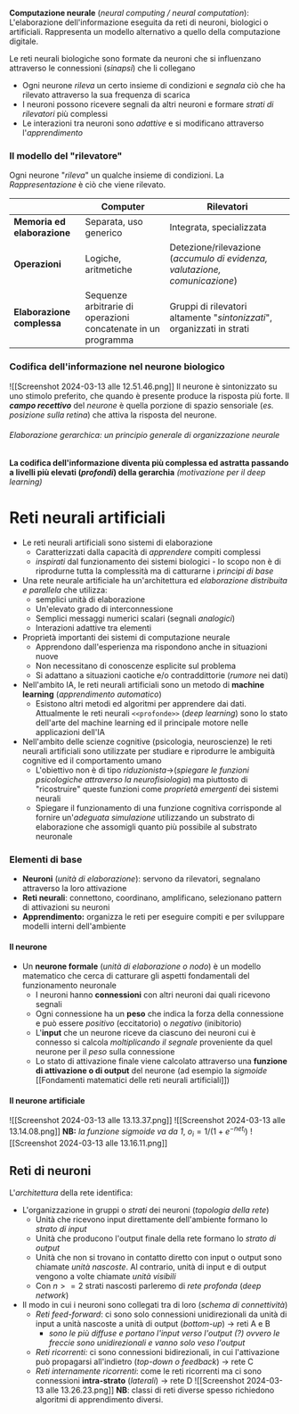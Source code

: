 **Computazione neurale** (*neural computing / neural computation*):
	L'elaborazione dell'informazione eseguita da reti di neuroni, biologici o artificiali. Rappresenta un modello alternativo a quello della computazione digitale.

Le reti neurali biologiche sono formate da neuroni che si influenzano attraverso le connessioni (*sinapsi*) che li collegano
- Ogni neurone *rileva* un certo insieme di condizioni e *segnala* ciò che ha rilevato attraverso la sua frequenza di scarica
- I neuroni possono ricevere segnali da altri neuroni e formare *strati di rilevatori* più complessi
- Le interazioni tra neuroni sono *adattive* e si modificano attraverso l'*apprendimento*
### Il modello del "rilevatore"
Ogni neurone "*rileva*" un qualche insieme di condizioni.
La *Rappresentazione* è ciò che viene rilevato.

|  | Computer | Rilevatori |
| ---- | ---- | ---- |
| **Memoria ed elaborazione** | Separata, uso generico | Integrata, specializzata |
| **Operazioni** | Logiche, aritmetiche | Detezione/rilevazione (*accumulo di evidenza, valutazione, comunicazione*) |
| **Elaborazione complessa** | Sequenze arbitrarie di operazioni concatenate in un programma | Gruppi di rilevatori altamente "*sintonizzati*", organizzati in strati |
### Codifica dell'informazione nel neurone biologico
![[Screenshot 2024-03-13 alle 12.51.46.png]]
Il neurone è sintonizzato su uno stimolo preferito, che quando è presente produce la risposta più forte. Il **_campo recettivo_** del *neurone* è quella porzione di spazio sensoriale (*es. posizione sulla retina*) che attiva la risposta del neurone.
###### Elaborazione gerarchica: un principio generale di organizzazione neurale
**La codifica dell'informazione diventa più complessa ed astratta passando a livelli più elevati (_profondi_) della gerarchia** *(motivazione per il deep learning)*
# Reti neurali artificiali
- Le reti neurali artificiali sono sistemi di elaborazione
	- Caratterizzati dalla capacità di *apprendere* compiti complessi
	- *inspirati* dal funzionamento dei sistemi biologici - lo scopo non è di riprodurne tutta la complessità ma di catturarne i *principi di base*
- Una rete neurale artificiale ha un'architettura ed *elaborazione distribuita e parallela* che utilizza:
	- semplici unità di elaborazione
	- Un'elevato grado di interconnessione
	- Semplici messaggi numerici scalari (segnali _analogici_)
	- Interazioni adattive tra elementi
- Proprietà importanti dei sistemi di computazione neurale
	- Apprendono dall'esperienza ma rispondono anche in situazioni nuove
	- Non necessitano di conoscenze esplicite sul problema
	- Si adattano a situazioni caotiche e/o contraddittorie (_rumore_ nei dati)
- Nell'ambito IA, le reti neurali artificiali sono un metodo di **machine learning** (*apprendimento automatico*)
	- Esistono altri metodi ed algoritmi per apprendere dai dati. Attualmente le reti neurali `<<profonde>>` (*deep learning*) sono lo stato dell'arte del machine learning ed il principale motore nelle applicazioni dell'IA
- Nell'ambito delle scienze cognitive (psicologia, neuroscienze) le reti neurali artificiali sono utilizzate per studiare e riprodurre le ambiguità cognitive ed il comportamento umano
	- L'obiettivo non è di tipo *riduzionista*->(*spiegare le funzioni psicologiche attraverso la neurofisiologia*) ma piuttosto di "ricostruire" queste funzioni come *proprietà emergenti* dei sistemi neurali
	- Spiegare il funzionamento di una funzione cognitiva corrisponde al fornire un'*adeguata simulazione* utilizzando un substrato di elaborazione che assomigli quanto più possibile al substrato neuronale
### Elementi di base
- **Neuroni** (_unità di elaborazione_): servono da rilevatori, segnalano attraverso la loro attivazione
- **Reti neurali**: connettono, coordinano, amplificano, selezionano pattern di attivazioni su neuroni
- **Apprendimento:** organizza le reti per eseguire compiti e per sviluppare modelli interni dell'ambiente
#### Il neurone
- Un **neurone formale** (*unità di elaborazione o nodo*) è un modello matematico che cerca di catturare gli aspetti fondamentali del funzionamento neuronale
	- I neuroni hanno **connessioni** con altri neuroni dai quali ricevono segnali
	- Ogni connessione ha un **peso** che indica la forza della connessione e può essere *positivo* (eccitatorio) o *negativo* (inibitorio)
	- L'**input** che un neurone riceve da ciascuno dei neuroni cui è connesso si calcola _moltiplicando il segnale_ proveniente da quel neurone per il *peso* sulla connessione
	- Lo stato di attivazione finale viene calcolato attraverso una **funzione di attivazione o di output** del neurone (ad esempio la *sigmoide* [[Fondamenti matematici delle reti neurali artificiali]])
#### Il neurone artificiale
![[Screenshot 2024-03-13 alle 13.13.37.png]]
![[Screenshot 2024-03-13 alle 13.14.08.png]]
**NB:** *la funzione sigmoide va da 1*, $o_i = 1/(1+e^{-net_i})$
![[Screenshot 2024-03-13 alle 13.16.11.png]]
## Reti di neuroni
L'*architettura* della rete identifica:
- L'organizzazione in gruppi o *strati* dei neuroni (*topologia della rete*)
	- Unità che ricevono input direttamente dell'ambiente formano lo *strato di input*
	- Unità che producono l'output finale della rete formano lo *strato di output*
	- Unità che non si trovano in contatto diretto con input o output sono chiamate *unità nascoste*. Al contrario, unità di input e di output vengono a volte chiamate *unità visibili*
	- Con $n>=2$ strati nascosti parleremo di *rete profonda* (*deep network*)
- Il modo in cui i neuroni sono collegati tra di loro (*schema di connettività*)
	- *Reti feed-forward*: ci sono solo connessioni unidirezionali da unità di input a unità nascoste a unità di output (*bottom-up*) -> reti A e B
		- *sono le più diffuse e portano l'input verso l'output (?) ovvero le freccie sono unidirezionali e vanno solo veso l'output*
	- *Reti ricorrenti:* ci sono connessioni bidirezionali, in cui l'attivazione può propagarsi all'indietro (*top-down o feedback*) -> rete C
	- *Reti internamente ricorrenti*: come le reti ricorrenti ma ci sono connessioni **intra-strato** (*laterali*) -> rete D
![[Screenshot 2024-03-13 alle 13.26.23.png]]
**NB**: classi di reti diverse spesso richiedono algoritmi di apprendimento diversi.

